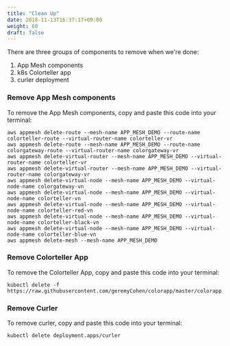 ```yaml
---
title: "Clean Up"
date: 2018-11-13T16:37:17+09:00
weight: 60
draft: false
---
```


There are three groups of components to remove when we're done:

1. App Mesh components
2. k8s Colorteller app
3. curler deployment

### Remove App Mesh components

To remove the App Mesh components, copy and paste this code into your terminal:

```
aws appmesh delete-route --mesh-name APP_MESH_DEMO --route-name colorteller-route --virtual-router-name colorteller-vr
aws appmesh delete-route --mesh-name APP_MESH_DEMO --route-name colorgateway-route --virtual-router-name colorgateway-vr
aws appmesh delete-virtual-router --mesh-name APP_MESH_DEMO --virtual-router-name colorteller-vr
aws appmesh delete-virtual-router --mesh-name APP_MESH_DEMO --virtual-router-name colorgateway-vr
aws appmesh delete-virtual-node --mesh-name APP_MESH_DEMO --virtual-node-name colorgateway-vn
aws appmesh delete-virtual-node --mesh-name APP_MESH_DEMO --virtual-node-name colorteller-vn
aws appmesh delete-virtual-node --mesh-name APP_MESH_DEMO --virtual-node-name colorteller-red-vn
aws appmesh delete-virtual-node --mesh-name APP_MESH_DEMO --virtual-node-name colorteller-black-vn
aws appmesh delete-virtual-node --mesh-name APP_MESH_DEMO --virtual-node-name colorteller-blue-vn
aws appmesh delete-mesh --mesh-name APP_MESH_DEMO
```

### Remove Colorteller App

To remove the Colorteller App, copy and paste this code into your terminal:

```
kubectl delete -f https://raw.githubusercontent.com/geremyCohen/colorapp/master/colorapp.yaml
```

### Remove Curler

To remove curler, copy and paste this code into your terminal:

```
kubectl delete deployment.apps/curler
```
